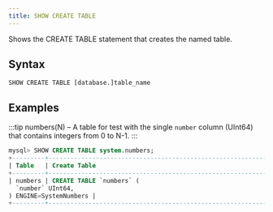 ```yaml
---
title: SHOW CREATE TABLE
---
```


Shows the CREATE TABLE statement that creates the named table.

## Syntax

```
SHOW CREATE TABLE [database.]table_name
```

## Examples

:::tip
numbers(N) – A table for test with the single `number` column (UInt64) that contains integers from 0 to N-1.
:::

```sql
mysql> SHOW CREATE TABLE system.numbers;
+---------+--------------------------------------------------------------------+
| Table   | Create Table                                                       |
+---------+--------------------------------------------------------------------+
| numbers | CREATE TABLE `numbers` (
  `number` UInt64,
) ENGINE=SystemNumbers |
+---------+--------------------------------------------------------------------+
```
